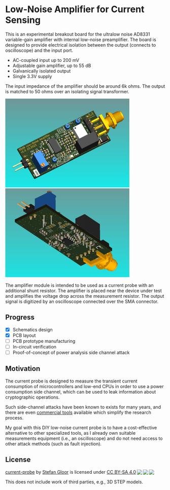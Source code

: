 # Low-Noise Amplifier for Current Sensing

This is an experimental breakout board for the ultralow noise AD8331
variable-gain amplifier with internal low-noise preamplifier. 
The board is designed to provide electrical isolation
between the output (connects to oscilloscope) and the input port.

- AC-coupled input up to 200 mV
- Adjustable gain amplifier, up to 55 dB
- Galvanically isolated output
- Single 3.3V supply

The input impedance of the amplifier should be around 6k ohms.
The output is matched to 50 ohms over an isolating signal transformer.

<img src="./docs/pcb.png" height="280px" /><img src="./docs/pcb2.png" height="280px" />

The amplifier module is intended to be used as a current probe with
an additional shunt resistor. The amplifier is placed near the device 
under test and amplifies the voltage drop across the measurement resistor.
The output signal is digitized by an oscilloscope connected over the SMA connector.

## Progress

- [x] Schematics design
- [x] PCB layout
- [ ] PCB prototype manufacturing
- [ ] In-circuit verification
- [ ] Proof-of-concept of power analysis side channel attack

## Motivation
The current probe is designed to measure the transient current consumption
of microcontrollers and low-end CPUs in order to use a power consumption
side channel, which can be used to leak information about cryptographic
operations.

Such side-channel attacks have been known to exists for many years, and there
are even [commercial tools](https://chipwhisperer.readthedocs.io/en/latest/getting-started.html)
available which simplify the research process.

My goal with this DIY low-noise current probe is to have a cost-effective 
alternative to other specialized tools, as I already own 
suitable measurements equipment (i.e., an oscilloscope) 
and do not need access to other attack methods (such as fault injection).

## License

<p xmlns:cc="http://creativecommons.org/ns#" xmlns:dct="http://purl.org/dc/terms/"><a property="dct:title" rel="cc:attributionURL" href="https://github.com/stgloorious/current-probe">current-probe</a> by <a rel="cc:attributionURL dct:creator" property="cc:attributionName" href="https://github.com/stgloorious/">Stefan Gloor</a> is licensed under <a href="http://creativecommons.org/licenses/by-sa/4.0/?ref=chooser-v1" target="_blank" rel="license noopener noreferrer" style="display:inline-block;">CC BY-SA 4.0<img style="height:22px!important;margin-left:3px;vertical-align:text-bottom;" src="https://mirrors.creativecommons.org/presskit/icons/cc.svg?ref=chooser-v1"><img style="height:22px!important;margin-left:3px;vertical-align:text-bottom;" src="https://mirrors.creativecommons.org/presskit/icons/by.svg?ref=chooser-v1"><img style="height:22px!important;margin-left:3px;vertical-align:text-bottom;" src="https://mirrors.creativecommons.org/presskit/icons/sa.svg?ref=chooser-v1"></a></p>

This does not include work of third parties, e.g., 3D STEP models.

